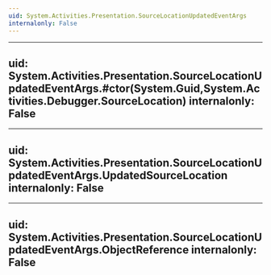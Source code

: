 ```yaml
---
uid: System.Activities.Presentation.SourceLocationUpdatedEventArgs
internalonly: False
---
```


---
uid: System.Activities.Presentation.SourceLocationUpdatedEventArgs.#ctor(System.Guid,System.Activities.Debugger.SourceLocation)
internalonly: False
---

---
uid: System.Activities.Presentation.SourceLocationUpdatedEventArgs.UpdatedSourceLocation
internalonly: False
---

---
uid: System.Activities.Presentation.SourceLocationUpdatedEventArgs.ObjectReference
internalonly: False
---
